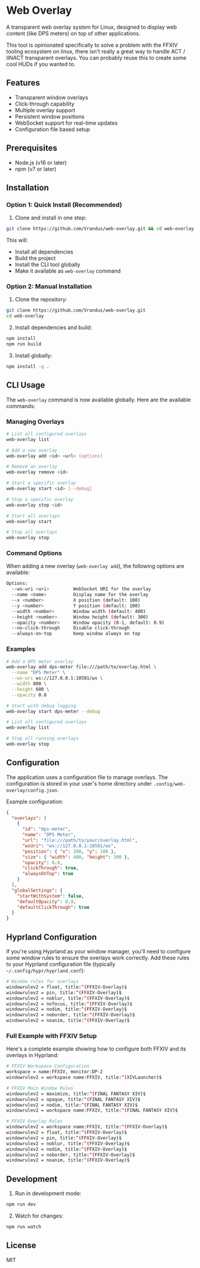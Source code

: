 # Web Overlay

A transparent web overlay system for Linux, designed to display web content (like DPS meters) on top of other applications.

This tool is opinionated specifically to solve a problem with the FFXIV tooling ecosystem on linux, there isn't really a great way to handle ACT / IINACT transparent overlays. You can probably reuse this to create some cool HUDs if you wanted to. 

## Features

- Transparent window overlays
- Click-through capability
- Multiple overlay support
- Persistent window positions
- WebSocket support for real-time updates
- Configuration file based setup

## Prerequisites

- Node.js (v16 or later)
- npm (v7 or later)

## Installation

### Option 1: Quick Install (Recommended)

1. Clone and install in one step:
```bash
git clone https://github.com/Vrandus/web-overlay.git && cd web-overlay && sudo ./install.sh
```

This will:
- Install all dependencies
- Build the project
- Install the CLI tool globally
- Make it available as `web-overlay` command

### Option 2: Manual Installation

1. Clone the repository:
```bash
git clone https://github.com/Vrandus/web-overlay.git
cd web-overlay
```

2. Install dependencies and build:
```bash
npm install
npm run build
```

3. Install globally:
```bash
npm install -g .
```

## CLI Usage

The `web-overlay` command is now available globally. Here are the available commands:

### Managing Overlays

```bash
# List all configured overlays
web-overlay list

# Add a new overlay
web-overlay add <id> <url> [options]

# Remove an overlay
web-overlay remove <id>

# Start a specific overlay
web-overlay start <id> [--debug]

# Stop a specific overlay
web-overlay stop <id>

# Start all overlays
web-overlay start

# Stop all overlays
web-overlay stop
```

### Command Options

When adding a new overlay (`web-overlay add`), the following options are available:

```bash
Options:
  --ws-uri <uri>         WebSocket URI for the overlay
  --name <name>          Display name for the overlay
  --x <number>           X position (default: 100)
  --y <number>           Y position (default: 100)
  --width <number>       Window width (default: 400)
  --height <number>      Window height (default: 300)
  --opacity <number>     Window opacity (0-1, default: 0.9)
  --no-click-through     Disable click-through
  --always-on-top        Keep window always on top
```

### Examples

```bash
# Add a DPS meter overlay
web-overlay add dps-meter file:///path/to/overlay.html \
  --name "DPS Meter" \
  --ws-uri ws://127.0.0.1:10501/ws \
  --width 800 \
  --height 600 \
  --opacity 0.8

# Start with debug logging
web-overlay start dps-meter --debug

# List all configured overlays
web-overlay list

# Stop all running overlays
web-overlay stop
```

## Configuration

The application uses a configuration file to manage overlays. The configuration is stored in your user's home directory under `.config/web-overlay/config.json`.

Example configuration:
```json
{
  "overlays": [
    {
      "id": "dps-meter",
      "name": "DPS Meter",
      "url": "file:///path/to/your/overlay.html",
      "wsUri": "ws://127.0.0.1:10501/ws",
      "position": { "x": 100, "y": 100 },
      "size": { "width": 400, "height": 300 },
      "opacity": 0.9,
      "clickThrough": true,
      "alwaysOnTop": true
    }
  ],
  "globalSettings": {
    "startWithSystem": false,
    "defaultOpacity": 0.9,
    "defaultClickThrough": true
  }
}
```

## Hyprland Configuration

If you're using Hyprland as your window manager, you'll need to configure some window rules to ensure the overlays work correctly. Add these rules to your Hyprland configuration file (typically `~/.config/hypr/hyprland.conf`):

```bash
# Window rules for overlays
windowrulev2 = float, title:^(FFXIV-Overlay)$
windowrulev2 = pin, title:^(FFXIV-Overlay)$
windowrulev2 = noblur, title:^(FFXIV-Overlay)$
windowrulev2 = nofocus, title:^(FFXIV-Overlay)$
windowrulev2 = nodim, title:^(FFXIV-Overlay)$
windowrulev2 = noborder, title:^(FFXIV-Overlay)$
windowrulev2 = noanim, title:^(FFXIV-Overlay)$
```

### Full Example with FFXIV Setup
Here's a complete example showing how to configure both FFXIV and its overlays in Hyprland:

```bash
# FFXIV Workspace Configuration
workspace = name:FFXIV, monitor:DP-2
windowrulev2 = workspace name:FFXIV, title:^(XIVLauncher)$

# FFXIV Main Window Rules
windowrulev2 = maximize, title:^(FINAL FANTASY XIV)$
windowrulev2 = opaque, title:^(FINAL FANTASY XIV)$
windowrulev2 = nodim, title:^(FINAL FANTASY XIV)$
windowrulev2 = workspace name:FFXIV, title:^(FINAL FANTASY XIV)$

# FFXIV Overlay Rules
windowrulev2 = workspace name:FFXIV, title:^(FFXIV-Overlay)$
windowrulev2 = float, title:^(FFXIV-Overlay)$
windowrulev2 = pin, title:^(FFXIV-Overlay)$
windowrulev2 = noblur, title:^(FFXIV-Overlay)$
windowrulev2 = nodim, title:^(FFXIV-Overlay)$
windowrulev2 = noborder, title:^(FFXIV-Overlay)$
windowrulev2 = noanim, title:^(FFXIV-Overlay)$
```

## Development

1. Run in development mode:
```bash
npm run dev
```

2. Watch for changes:
```bash
npm run watch
```

## License

MIT 
